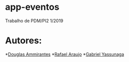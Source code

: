 # app-eventos
Trabalho de PDM/PI2 1/2019

# Autores:
 *[Douglas Ammirantes](https://github.com/ammirante)
 *[Rafael Araujo](https://github.com/rafaelaraujobsb)
 *[Gabriel Yassunaga](https://github.com/Yassunaga)
